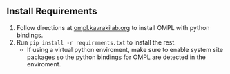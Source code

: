## Install Requirements

1. Follow directions at [ompl.kavrakilab.org](https://ompl.kavrakilab.org/installation.html) to install OMPL with python bindings.
2. Run `pip install -r requirements.txt` to install the rest.
    - If using a virtual python enviroment, make sure to enable system site packages so the python bindings for OMPL are detected in the enviroment.
